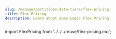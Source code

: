 ```yaml
---
slug: /manage/partitions-data-tiers/flex-pricing
title: Flex Pricing
description: Learn about Sumo Logic Flex Pricing.
---
```


import FlexPricing from '../../../reuse/flex-pricing.md';

<FlexPricing/>